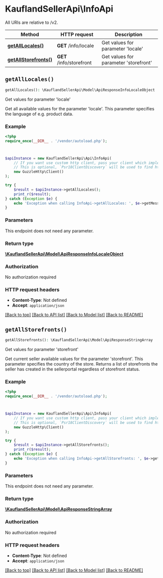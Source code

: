 # KauflandSellerApi\InfoApi

All URIs are relative to /v2.

Method | HTTP request | Description
------------- | ------------- | -------------
[**getAllLocales()**](InfoApi.md#getAllLocales) | **GET** /info/locale | Get values for parameter &#39;locale&#39;
[**getAllStorefronts()**](InfoApi.md#getAllStorefronts) | **GET** /info/storefront | Get values for parameter &#39;storefront&#39;


## `getAllLocales()`

```php
getAllLocales(): \KauflandSellerApi\Model\ApiResponseInfoLocaleObject
```

Get values for parameter 'locale'

Get all available values for the parameter 'locale'. This parameter specifies the language of e.g. product data.

### Example

```php
<?php
require_once(__DIR__ . '/vendor/autoload.php');



$apiInstance = new KauflandSellerApi\Api\InfoApi(
    // If you want use custom http client, pass your client which implements `Psr\Http\Client\ClientInterface`.
    // This is optional, `Psr18ClientDiscovery` will be used to find http client. For instance `GuzzleHttp\Client` implements that interface
    new GuzzleHttp\Client()
);

try {
    $result = $apiInstance->getAllLocales();
    print_r($result);
} catch (Exception $e) {
    echo 'Exception when calling InfoApi->getAllLocales: ', $e->getMessage(), PHP_EOL;
}
```

### Parameters

This endpoint does not need any parameter.

### Return type

[**\KauflandSellerApi\Model\ApiResponseInfoLocaleObject**](../Model/ApiResponseInfoLocaleObject.md)

### Authorization

No authorization required

### HTTP request headers

- **Content-Type**: Not defined
- **Accept**: `application/json`

[[Back to top]](#) [[Back to API list]](../../README.md#endpoints)
[[Back to Model list]](../../README.md#models)
[[Back to README]](../../README.md)

## `getAllStorefronts()`

```php
getAllStorefronts(): \KauflandSellerApi\Model\ApiResponseStringArray
```

Get values for parameter 'storefront'

Get current seller available values for the parameter 'storefront'. This parameter specifies the country of the store. Returns a list of storefronts the seller has created in the sellerportal regardless of storefront status.

### Example

```php
<?php
require_once(__DIR__ . '/vendor/autoload.php');



$apiInstance = new KauflandSellerApi\Api\InfoApi(
    // If you want use custom http client, pass your client which implements `Psr\Http\Client\ClientInterface`.
    // This is optional, `Psr18ClientDiscovery` will be used to find http client. For instance `GuzzleHttp\Client` implements that interface
    new GuzzleHttp\Client()
);

try {
    $result = $apiInstance->getAllStorefronts();
    print_r($result);
} catch (Exception $e) {
    echo 'Exception when calling InfoApi->getAllStorefronts: ', $e->getMessage(), PHP_EOL;
}
```

### Parameters

This endpoint does not need any parameter.

### Return type

[**\KauflandSellerApi\Model\ApiResponseStringArray**](../Model/ApiResponseStringArray.md)

### Authorization

No authorization required

### HTTP request headers

- **Content-Type**: Not defined
- **Accept**: `application/json`

[[Back to top]](#) [[Back to API list]](../../README.md#endpoints)
[[Back to Model list]](../../README.md#models)
[[Back to README]](../../README.md)
